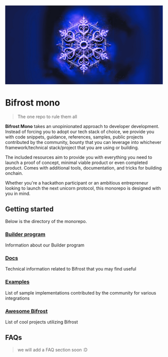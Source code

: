 ![banner image](/images/bifrost-mono-img.png)
# Bifrost mono
> The one repo to rule them all

**Bifrost Mono** takes an unopinionated approach to developer development. Instead of forcing you to adopt our tech stack of choice, we provide you with code snippets, guidance, references, samples, public projects contributed by the community, bounty that you can leverage into whichever framework/technical stack/project that you are using or building.

The included resources aim to provide you with everything you need to launch a proof of concept, minimal viable product or even completed product. Comes with additional tools, documentation, and tricks for building onchain.

Whether you're a hackathon participant or an ambitious entrepreneur looking to launch the next unicorn protocol, this monorepo is designed with you in mind.

## Getting started
Below is the directory of the monorepo.

### [Builder program](/builder-program/)
Information about our Builder program

### [Docs](/docs/)
Technical information related to Bifrost that you may find useful

### [Examples](/examples/)
List of sample implementations contributed by the community for various integrations

### [Awesome Bifrost](/awesome-bifrost/)
List of cool projects utilizing Bifrost

## FAQs
> we will add a FAQ section soon :D
